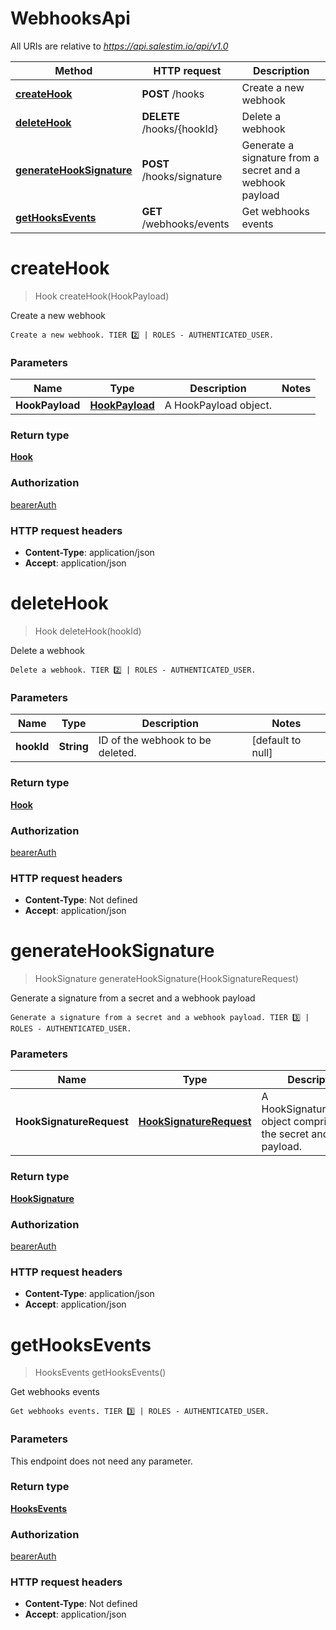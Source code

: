 # WebhooksApi

All URIs are relative to *https://api.salestim.io/api/v1.0*

| Method | HTTP request | Description |
|------------- | ------------- | -------------|
| [**createHook**](WebhooksApi.md#createHook) | **POST** /hooks | Create a new webhook |
| [**deleteHook**](WebhooksApi.md#deleteHook) | **DELETE** /hooks/{hookId} | Delete a webhook |
| [**generateHookSignature**](WebhooksApi.md#generateHookSignature) | **POST** /hooks/signature | Generate a signature from a secret and a webhook payload |
| [**getHooksEvents**](WebhooksApi.md#getHooksEvents) | **GET** /webhooks/events | Get webhooks events |


<a name="createHook"></a>
# **createHook**
> Hook createHook(HookPayload)

Create a new webhook

    Create a new webhook. TIER 2️⃣ | ROLES - AUTHENTICATED_USER.

### Parameters

|Name | Type | Description  | Notes |
|------------- | ------------- | ------------- | -------------|
| **HookPayload** | [**HookPayload**](../Models/HookPayload.md)| A HookPayload object. | |

### Return type

[**Hook**](../Models/Hook.md)

### Authorization

[bearerAuth](../README.md#bearerAuth)

### HTTP request headers

- **Content-Type**: application/json
- **Accept**: application/json

<a name="deleteHook"></a>
# **deleteHook**
> Hook deleteHook(hookId)

Delete a webhook

    Delete a webhook. TIER 2️⃣ | ROLES - AUTHENTICATED_USER.

### Parameters

|Name | Type | Description  | Notes |
|------------- | ------------- | ------------- | -------------|
| **hookId** | **String**| ID of the webhook to be deleted. | [default to null] |

### Return type

[**Hook**](../Models/Hook.md)

### Authorization

[bearerAuth](../README.md#bearerAuth)

### HTTP request headers

- **Content-Type**: Not defined
- **Accept**: application/json

<a name="generateHookSignature"></a>
# **generateHookSignature**
> HookSignature generateHookSignature(HookSignatureRequest)

Generate a signature from a secret and a webhook payload

    Generate a signature from a secret and a webhook payload. TIER 3️⃣ | ROLES - AUTHENTICATED_USER.

### Parameters

|Name | Type | Description  | Notes |
|------------- | ------------- | ------------- | -------------|
| **HookSignatureRequest** | [**HookSignatureRequest**](../Models/HookSignatureRequest.md)| A HookSignatureRequest object comprised of the secret and payload. | |

### Return type

[**HookSignature**](../Models/HookSignature.md)

### Authorization

[bearerAuth](../README.md#bearerAuth)

### HTTP request headers

- **Content-Type**: application/json
- **Accept**: application/json

<a name="getHooksEvents"></a>
# **getHooksEvents**
> HooksEvents getHooksEvents()

Get webhooks events

    Get webhooks events. TIER 3️⃣ | ROLES - AUTHENTICATED_USER.

### Parameters
This endpoint does not need any parameter.

### Return type

[**HooksEvents**](../Models/HooksEvents.md)

### Authorization

[bearerAuth](../README.md#bearerAuth)

### HTTP request headers

- **Content-Type**: Not defined
- **Accept**: application/json

